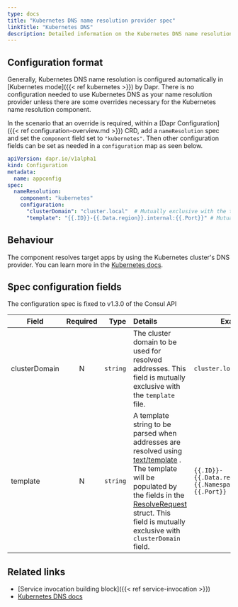 ```yaml
---
type: docs
title: "Kubernetes DNS name resolution provider spec"
linkTitle: "Kubernetes DNS"
description: Detailed information on the Kubernetes DNS name resolution component
---
```


## Configuration format

Generally, Kubernetes DNS name resolution is configured automatically in [Kubernetes mode]({{< ref kubernetes >}}) by Dapr. There is no configuration needed to use Kubernetes DNS as your name resolution provider unless there are some overrides necessary for the Kubernetes name resolution component.

In the scenario that an override is required, within a [Dapr Configuration]({{< ref configuration-overview.md >}}) CRD, add a `nameResolution` spec and set the `component` field set to `"kubernetes"`. Then other configuration fields can be set as needed in a `configuration` map as seen below.

```yaml
apiVersion: dapr.io/v1alpha1
kind: Configuration
metadata:
  name: appconfig
spec:
  nameResolution:
    component: "kubernetes"
    configuration:
      "clusterDomain": "cluster.local"  # Mutually exclusive with the template field
      "template": "{{.ID}}-{{.Data.region}}.internal:{{.Port}}" # Mutually exclusive with the clusterDomain field
```

## Behaviour

The component resolves target apps by using the Kubernetes cluster's DNS provider. You can learn more in the [Kubernetes docs](https://kubernetes.io/docs/concepts/services-networking/dns-pod-service/).

## Spec configuration fields

The configuration spec is fixed to v1.3.0 of the Consul API

| Field        | Required | Type | Details  | Examples |
|--------------|:--------:|-----:|:---------|----------|
| clusterDomain       | N        | `string` | The cluster domain to be used for resolved addresses. This field is mutually exclusive with the `template` file.| `cluster.local`
| template | N        | `string` | A template string to be parsed when addresses are resolved using [text/template](https://pkg.go.dev/text/template#Template) . The template will be populated by the fields in the [ResolveRequest](https://github.com/dapr/components-contrib/blob/v1.12.0-rc.3/nameresolution/requests.go#L20) struct. This field is mutually exclusive with `clusterDomain` field. | `{{.ID}}-{{.Data.region}}.{{.Namespace}}.internal:{{.Port}}`


## Related links

- [Service invocation building block]({{< ref service-invocation >}})
- [Kubernetes DNS docs](https://kubernetes.io/docs/concepts/services-networking/dns-pod-service/)